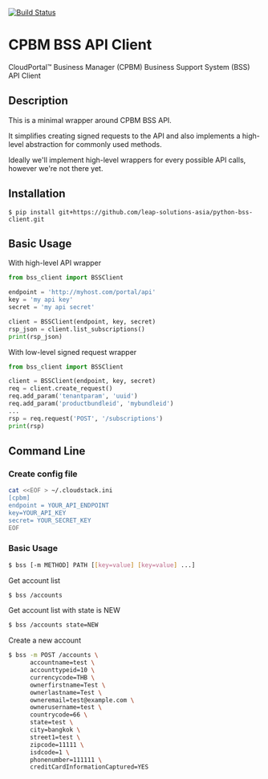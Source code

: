 [![Build Status](https://travis-ci.org/globocom/python-bss-client.svg?branch=master)](https://travis-ci.org/globocom/python-bss-client)

# CPBM BSS API Client

­CloudPortal™ Business Manager (CPBM) Business Support System (BSS) API Client

## Description

This is a minimal wrapper around CPBM BSS API.

It simplifies creating signed requests to the API and also implements a 
high-level abstraction for commonly used methods.

Ideally we'll implement high-level wrappers for every possible API calls,
however we're not there yet.

## Installation

```
$ pip install git+https://github.com/leap-solutions-asia/python-bss-client.git
```

## Basic Usage

With high-level API wrapper

```python
from bss_client import BSSClient

endpoint = 'http://myhost.com/portal/api'
key = 'my api key'
secret = 'my api secret'

client = BSSClient(endpoint, key, secret)
rsp_json = client.list_subscriptions()
print(rsp_json)
```

With low-level signed request wrapper

```python
from bss_client import BSSClient

client = BSSClient(endpoint, key, secret)
req = client.create_request()
req.add_param('tenantparam', 'uuid')
req.add_param('productbundleid', 'mybundleid')
...
rsp = req.request('POST', '/subscriptions')
print(rsp)
```

## Command Line

### Create config file

```bash
cat <<EOF > ~/.cloudstack.ini
[cpbm]
endpoint = YOUR_API_ENDPOINT
key=YOUR_API_KEY
secret= YOUR_SECRET_KEY
EOF
```

### Basic Usage

``` bash
$ bss [-m METHOD] PATH [[key=value] [key=value] ...]
```

Get account list
```bash
$ bss /accounts
```

Get account list with state is NEW
```bash
$ bss /accounts state=NEW
```

Create a new account
```bash
$ bss -m POST /accounts \
      accountname=test \
      accounttypeid=10 \
      currencycode=THB \
      ownerfirstname=Test \
      ownerlastname=Test \
      owneremail=test@example.com \
      ownerusername=test \
      countrycode=66 \
      state=test \
      city=bangkok \
      street1=test \
      zipcode=11111 \
      isdcode=1 \
      phonenumber=111111 \
      creditCardInformationCaptured=YES
```
